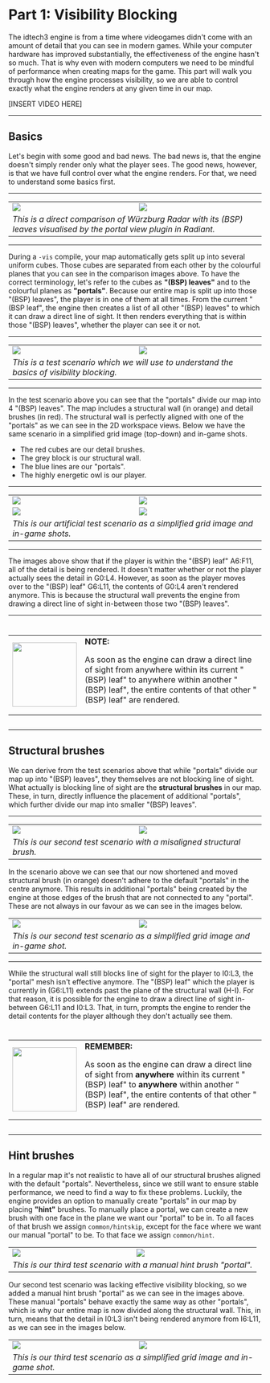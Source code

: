 Part 1: Visibility Blocking
=========

The idtech3 engine is from a time where videogames didn't come with an amount of detail that you can see in modern games. While your computer hardware has improved substantially, the effectiveness of the engine hasn't so much. That is why even with modern computers we need to be mindful of performance when creating maps for the game. 
This part will walk you through how the engine processes visibility, so we are able to control exactly what the engine renders at any given time in our map.

[INSERT VIDEO HERE]

______________________
Basics
------
Let's begin with some good and bad news. The bad news is, that the engine doesn't simply render only what the player sees. The good news, however, is that we have full control over what the engine renders. For that, we need to understand some basics first.

______________________
<table>
 <tr>
  <td><img src="https://raw.githubusercontent.com/realkemon/home/master/pages/tut_part1/map.png"></td>
  <td><img src="https://raw.githubusercontent.com/realkemon/home/master/pages/tut_part1/map_vis.png"></td>
 </tr>
 <tr>
  <td colspan="2"><i>This is a direct comparison of Würzburg Radar with its (BSP) leaves visualised by the portal view plugin in Radiant.</i></td>
 </tr>
</table>

______________________

During a `-vis` compile, your map automatically gets split up into several uniform cubes. Those cubes are separated from each other by the colourful planes that you can see in the comparison images above. To have the correct terminology, let's refer to the cubes as **"(BSP) leaves"** and to the colourful planes as **"portals"**.
Because our entire map is split up into those "(BSP) leaves", the player is in one of them at all times. From the current "(BSP leaf", the engine then creates a list of all other "(BSP) leaves" to which it can draw a direct line of sight. It then renders everything that is within those "(BSP) leaves", whether the player can see it or not.
______________________
<table>
 <tr>
  <td><img src="https://raw.githubusercontent.com/realkemon/home/master/pages/tut_part1/scenario1.png"></td>
  <td><img src="https://raw.githubusercontent.com/realkemon/home/master/pages/tut_part1/scenario1_vis.png"></td>
 </tr>
 <tr>
  <td colspan="2"><i>This is a test scenario which we will use to understand the basics of visibility blocking.</i></td>
 </tr>
</table>

______________________

In the test scenario above you can see that the "portals" divide our map into 4 "(BSP) leaves". The map includes a structural wall (in orange) and detail brushes (in red). The structural wall is perfectly aligned with one of the "portals" as we can see in the 2D workspace views. Below we have the same scenario in a simplified grid image (top-down) and in-game shots.
* The red cubes are our detail brushes.
* The grey block is our structural wall.
* The blue lines are our "portals".
* The highly energetic owl is our player.
______________________
<table>
 <tr>
  <td><img src="https://raw.githubusercontent.com/realkemon/home/master/pages/tut_part1/scenario1_grid1.jpg"></td>
  <td><img src="https://raw.githubusercontent.com/realkemon/home/master/pages/tut_part1/scenario1_grid2.jpg"></td>
 </tr>
 <tr>
  <td><img src="https://raw.githubusercontent.com/realkemon/home/master/pages/tut_part1/shot0000.png"></td>
  <td><img src="https://raw.githubusercontent.com/realkemon/home/master/pages/tut_part1/shot0001.png"></td>
 </tr>
 <tr>
  <td colspan="2"><i>This is our artificial test scenario as a simplified grid image and in-game shots.</i></td>
 </tr>
</table>

______________________
The images above show that if the player is within the "(BSP) leaf" A6:F11, all of the detail is being rendered. It doesn't matter whether or not the player actually sees the detail in G0:L4. However, as soon as the player moves over to the "(BSP) leaf" G6:L11, the contents of G0:L4 aren't rendered anymore. This is because the structural wall prevents the engine from drawing a direct line of sight in-between those two "(BSP) leaves".
______________________
# <table>
 <tr>
  <td><img src="https://raw.githubusercontent.com/realkemon/home/master/gfx/avatar.png" width="128"> </td>
  <td><b>NOTE:</b><p>As soon as the engine can draw a direct line of sight from anywhere within its current "(BSP) leaf" to anywhere within another "(BSP) leaf", the entire contents of that other "(BSP) leaf" are rendered.</p></td>
 </tr>
</table>

______________________
Structural brushes
------
We can derive from the test scenarios above that while "portals" divide our map up into "(BSP) leaves", they themselves are not blocking line of sight. What actually is blocking line of sight are the **structural brushes** in our map. These, in turn, directly influence the placement of additional "portals", which further divide our map into smaller "(BSP) leaves". 
 
______________________
<table>
 <tr>
  <td><img src="https://raw.githubusercontent.com/realkemon/home/master/pages/tut_part1/scenario2.png"></td>
  <td><img src="https://raw.githubusercontent.com/realkemon/home/master/pages/tut_part1/scenario2_vis.png"></td>
 </tr>
 <tr>
  <td colspan="2"><i>This is our second test scenario with a misaligned structural brush.</i></td>
 </tr>
</table>

In the scenario above we can see that our now shortened and moved structural brush (in orange) doesn't adhere to the default "portals" in the centre anymore. This results in additional "portals" being created by the engine at those edges of the brush that are not connected to any "portal". These are not always in our favour as we can see in the images below.
<table>
 <tr>
  <td><img src="https://raw.githubusercontent.com/realkemon/home/master/pages/tut_part1/scenario2_grid.jpg"></td>
  <td><img src="https://raw.githubusercontent.com/realkemon/home/master/pages/tut_part1/shot0002.png"></td>
 </tr>
 <tr>
  <td colspan="2"><i>This is our second test scenario as a simplified grid image and in-game shot.</i></td>
 </tr>
</table>

______________________
While the structural wall still blocks line of sight for the player to I0:L3, the "portal" mesh isn't effective anymore. 
The "(BSP) leaf" which the player is currently in (G6:L11) extends past the plane of the structural wall (H-I). For that reason, it is possible for the engine to draw a direct line of sight in-between G6:L11 and I0:L3. That, in turn, prompts the engine to render the detail contents for the player although they don't actually see them.
# <table>
 <tr>
  <td><img src="https://raw.githubusercontent.com/realkemon/home/master/gfx/avatar.png" width="128"> </td>
  <td><b>REMEMBER:</b><p>As soon as the engine can draw a direct line of sight from <b>anywhere</b> within its current "(BSP) leaf" to <b>anywhere</b> within another "(BSP) leaf", the entire contents of that other "(BSP) leaf" are rendered.</p></td>
 </tr>
</table>

______________________


Hint brushes
------

In a regular map it's not realistic to have all of our structural brushes aligned with the default "portals". Nevertheless, since we still want to ensure stable performance, we need to find a way to fix these problems. Luckily, the engine provides an option to manually create "portals" in our map by placing **"hint"** brushes. 
To manually place a portal, we can create a new brush with one face in the plane we want our "portal" to be in. To all faces of that brush we assign `common/hintskip`, except for the face where we want our manual "portal" to be. To that face we assign `common/hint`.
<table>
 <tr>
  <td><img src="https://raw.githubusercontent.com/realkemon/home/master/pages/tut_part1/scenario3.png"></td>
  <td><img src="https://raw.githubusercontent.com/realkemon/home/master/pages/tut_part1/scenario3_vis.png"></td>
 </tr>
 <tr>
  <td colspan="2"><i>This is our third test scenario with a manual hint brush "portal".</i></td>
 </tr>
</table>

Our second test scenario was lacking effective visibility blocking, so we added a manual hint brush "portal" as we can see in the images above. These manual "portals" behave exactly the same way as other "portals", which is why our entire map is now divided along the structural wall. This, in turn, means that the detail in I0:L3 isn't being rendered anymore from I6:L11, as we can see in the images below.

<table>
 <tr>
  <td><img src="https://raw.githubusercontent.com/realkemon/home/master/pages/tut_part1/scenario3_grid.jpg"></td>
  <td><img src="https://raw.githubusercontent.com/realkemon/home/master/pages/tut_part1/shot0003.png"></td>
 </tr>
 <tr>
  <td colspan="2"><i>This is our third test scenario as a simplified grid image and in-game shot.</i></td>
 </tr>
</table>



